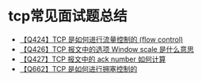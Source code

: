 # tcp常见面试题总结
+ [【Q424】TCP 是如何进行流量控制的 (flow control)](tcp/431)
+ [【Q426】TCP 报文中的选项 Window scale 是什么意思](tcp/433)
+ [【Q427】TCP 报文中的 ack number 如何计算](tcp/434)
+ [【Q662】TCP 是如何进行拥塞控制的](tcp/680)